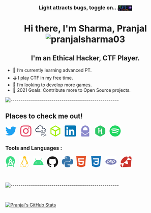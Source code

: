 <h3 align="center" style="vertical-align:middle">Light attracts bugs, toggle on...<a href="https://github.com/settings/appearance" title="Click to toggle dark mode on."><img height="17.5" width="43.75" style="vertical-align:middle" src="https://raw.githubusercontent.com/pranjalsharma03/pranjalsharma03/master/icons/github_dark_alien.png" alt="dark toggle"/></a></h3> 

<h1 align="center"> Hi there, I'm Sharma, Pranjal <img src="https://komarev.com/ghpvc/?username=pranjalsharma03&color=008080&style=flat&label=Views" alt="pranjalsharma03" /> </h1>



<h2 align="center"> I'm an Ethical Hacker, CTF Player. </h2>

- 🌱 I’m currently learning advanced PT.
- ⛳ I play CTF in my free time.
- 🎈 I’m looking to develop more games.
- 🥅 2021 Goals: Contribute more to Open Source projects.

![-----------------------------------------------------](https://raw.githubusercontent.com/andreasbm/readme/master/assets/lines/aqua.png)

## Places to check me out!

[<img height="35" width="35" src="https://raw.githubusercontent.com/pranjalsharma03/pranjalsharma03/master/icons/twitter.svg" alt="Twitter" />][twitter] &nbsp;
[<img height="35" width="35" src="https://raw.githubusercontent.com/pranjalsharma03/pranjalsharma03/main/icons/instagram.svg" alt="Instagram" />][instagram] &nbsp;
[<img height="35" width="35" src="https://raw.githubusercontent.com/pranjalsharma03/pranjalsharma03/main/icons/tryhackme.svg" alt="TryHackMe" />][tryhackme] &nbsp;
[<img height="35" width="35" src="https://raw.githubusercontent.com/pranjalsharma03/pranjalsharma03/main/icons/hackthebox.svg" alt="HackTheBox" />][hackthebox] &nbsp;
[<img height="35" width="35" src="https://raw.githubusercontent.com/pranjalsharma03/pranjalsharma03/master/icons/linkedin.svg" alt="LinkedIn" />][linkedin] &nbsp;
[<img height="35" width="35" src="https://raw.githubusercontent.com/pranjalsharma03/pranjalsharma03/master/icons/protonmail.svg" alt="Protonmail" />][protonmail] &nbsp;
[<img height="35" width="35" src="https://raw.githubusercontent.com/pranjalsharma03/pranjalsharma03/master/icons/hackerrank.svg" alt="HackerRank" />][hackerrank] &nbsp;
[<img height="35" width="35" src="https://raw.githubusercontent.com/pranjalsharma03/pranjalsharma03/master/icons/spotify.svg" alt="Spotify" />][spotify] &nbsp;


### Tools and Languages :


[<img height="35" width="32" src="https://raw.githubusercontent.com/pranjalsharma03/pranjalsharma03/master/icons/androidstudio.svg" alt="Android Studio" />](# "Android Studio") &nbsp;
[<img height="35" width="32" src="https://raw.githubusercontent.com/pranjalsharma03/pranjalsharma03/master/icons/linux.svg" alt="Linux" />](# "Kali Linux") &nbsp;
[<img height="35" width="32" src="https://raw.githubusercontent.com/pranjalsharma03/pranjalsharma03/master/icons/android.svg" alt="Android" />](# "Android OS") &nbsp;
[<img height="35" width="35" src="https://raw.githubusercontent.com/pranjalsharma03/pranjalsharma03/master/icons/github.svg" alt="GitHub" />](# "GitHub") &nbsp;
[<img height="35" width="35" src="https://raw.githubusercontent.com/pranjalsharma03/pranjalsharma03/master/icons/python.svg" alt="Python" />](# "Python")&nbsp;
[<img height="35" width="35" src="https://raw.githubusercontent.com/pranjalsharma03/pranjalsharma03/master/icons/html5.svg" alt="HTML5" />](# "HTML5") &nbsp;
[<img height="35" width="35" src="https://raw.githubusercontent.com/pranjalsharma03/pranjalsharma03/master/icons/css3.svg" alt="CSS 3" />](# "CSS3") &nbsp;
[<img height="35" width="35" src="https://raw.githubusercontent.com/pranjalsharma03/pranjalsharma03/master/icons/php.svg" alt="PHP" />](# "PHP") &nbsp;
[<img height="35" width="35" src="https://raw.githubusercontent.com/pranjalsharma03/pranjalsharma03/master/icons/ruby.svg" alt="Ruby" />](# "Ruby") &nbsp;


<br />

![-----------------------------------------------------](https://raw.githubusercontent.com/andreasbm/readme/master/assets/lines/aqua.png)

<br />

[<img align="" alt="Pranjal's GitHub Stats" src="https://github-readme-stats.codestackr.vercel.app/api?username=pranjalsharma03&show_icons=true&hide_border=false&count_private=true&title_color=2aa889&icon_color=599cab&text_color=99d1ce&bg_color=0c1016" />](# "Some of my stats.")


[twitter]: https://twitter.com/pranjal_y2j
[linkedin]: https://www.linkedin.com/in/pranjal-sharma-79aa4019b/
[protonmail]: mailto:pjy2j@protonmail.com?subject=From%20GitHub 
[hackerrank]: https://www.hackerrank.com/sharma_pranjal71 
[spotify]: https://open.spotify.com/user/31plhhhdxai5fn2vxuv3pi55uqr4
[instagram]: https://www.instagram.com/pranjal_y2j_/
[tryhackme]: https://tryhackme.com/p/pranjal
[hackthebox]: https://www.hackthebox.eu/home/users/profile/323576
